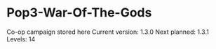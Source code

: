 # Pop3-War-Of-The-Gods
 Co-op campaign stored here
 Current version: 1.3.0
 Next planned: 1.3.1
 Levels: 14